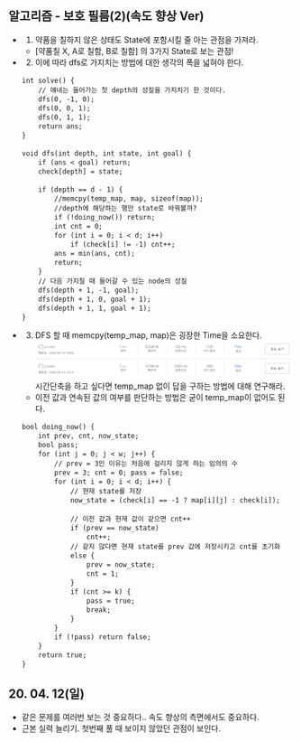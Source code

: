 ## 알고리즘 - 보호 필름(2)(속도 향상 Ver)

 - 1. 약품을 칠하지 않은 상태도 State에 포함시킬 줄 아는 관점을 가져라.
     - [약품칠 X, A로 칠함, B로 칠함] 의 3가지 State로 보는 관점!
    
 - 2. 이에 따라 dfs로 가지치는 방법에 대한 생각의 폭을 넓혀야 한다.
    ```
    int solve() {
        // 얘네는 들어가는 첫 depth의 성질을 가지치기 한 것이다.
        dfs(0, -1, 0);
        dfs(0, 0, 1);
        dfs(0, 1, 1);
        return ans;
    }

    void dfs(int depth, int state, int goal) {
        if (ans < goal) return;
        check[depth] = state;

        if (depth == d - 1) {
            //memcpy(temp_map, map, sizeof(map));
            //depth에 해당하는 행만 state로 바꿔볼까?
            if (!doing_now()) return;
            int cnt = 0;
            for (int i = 0; i < d; i++)
                if (check[i] != -1) cnt++;
            ans = min(ans, cnt);
            return;
        }
        // 다음 가지칠 때 들어갈 수 있는 node의 성질
        dfs(depth + 1, -1, goal);
        dfs(depth + 1, 0, goal + 1);
        dfs(depth + 1, 1, goal + 1);
    }
    ```

 - 3. DFS 할 때 memcpy(temp_map, map)은 굉장한 Time을 소요한다.
    ![Alt text](./img/img_200412.png)
    시간단축을 하고 싶다면 temp_map 없이 답을 구하는 방법에 대해 연구해라.

    - 이전 값과 연속된 값의 여부를 판단하는 방법은 굳이 temp_map이 없어도 된다.
    
    ```
    bool doing_now() {
        int prev, cnt, now_state;
        bool pass;
        for (int j = 0; j < w; j++) {
            // prev = 3인 이유는 처음에 걸리지 않게 하는 임의의 수
            prev = 3; cnt = 0; pass = false;
            for (int i = 0; i < d; i++) {
                // 현재 state를 저장
                now_state = (check[i] == -1 ? map[i][j] : check[i]);

                // 이전 값과 현재 값이 같으면 cnt++
                if (prev == now_state)
                    cnt++;
                // 같지 않다면 현재 state를 prev 값에 저장시키고 cnt를 초기화
                else {
                    prev = now_state;
                    cnt = 1;
                }
                if (cnt >= k) {
                    pass = true;
                    break;
                }
            }
            if (!pass) return false;
        }
        return true;
    }
    ```

## 20. 04. 12(일)
 - 같은 문제를 여러번 보는 것 중요하다.. 속도 향상의 측면에서도 중요하다.
 - 근본 실력 늘리기. 첫번째 풀 때 보이지 않았던 관점이 보인다.